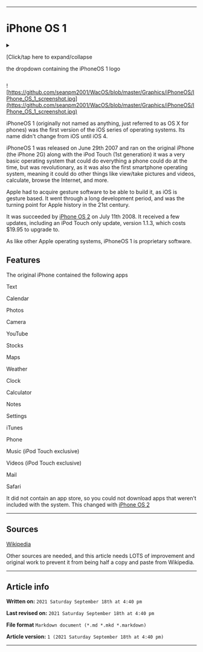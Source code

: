   
***

# iPhone OS 1

<details>
<summary><p>[Click/tap here to expand/collapse</p>
<p>the dropdown containing the iPhoneOS 1 logo</p></summary>

![https://github.com/seanpm2001/WacOS/blob/master/Graphics/iPhoneOS/IPhone_OS_1_logo.png](https://github.com/seanpm2001/WacOS/blob/master/Graphics/iPhoneOS/IPhone_OS_1_logo.png)

</details>

![https://github.com/seanpm2001/WacOS/blob/master/Graphics/iPhoneOS/IPhone_OS_1_screenshot.jpg](https://github.com/seanpm2001/WacOS/blob/master/Graphics/iPhoneOS/IPhone_OS_1_screenshot.jpg)

iPhoneOS 1 (originally not named as anything, just referred to as OS X for phones) was the first version of the iOS series of operating systems. Its name didn't change from iOS until iOS 4.

iPhoneOS 1 was released on June 29th 2007 and ran on the original iPhone (the iPhone 2G) along with the iPod Touch (1st generation) it was a very basic operating system that could do everything a phone could do at the time, but was revolutionary, as it was also the first smartphone operating system, meaning it could do other things like view/take pictures and videos, calculate, browse the Internet, and more.

Apple had to acquire gesture software to be able to build it, as iOS is gesture based. It went through a long development period, and was the turning point for Apple history in the 21st century.

It was succeeded by [iPhone OS 2](https://github.com/seanpm2001/WacOS/wiki/iPhoneOS-2/) on July 11th 2008. It received a few updates, including an iPod Touch only update, version 1.1.3, which costs $19.95 to upgrade to.

As like other Apple operating systems, iPhoneOS 1 is proprietary software.

## Features

The original iPhone contained the following apps

Text

Calendar

Photos

Camera

YouTube

Stocks

Maps

Weather

Clock

Calculator

Notes

Settings

iTunes

Phone

Music (iPod Touch exclusive)

Videos (iPod Touch exclusive)

Mail

Safari

It did not contain an app store, so you could not download apps that weren't included with the system. This changed with [iPhone OS 2](https://github.com/seanpm2001/WacOS/wiki/iPhoneOS-2/)

***

## Sources

[Wikipedia](https://en.wikipedia.org/wiki/IPhone_OS_1/)

Other sources are needed, and this article needs LOTS of improvement and original work to prevent it from being half a copy and paste from Wikipedia.

***

## Article info

**Written on:** `2021 Saturday September 18th at 4:40 pm`

**Last revised on:** `2021 Saturday September 18th at 4:40 pm`

**File format** `Markdown document (*.md *.mkd *.markdown)`

**Article version:** `1 (2021 Saturday September 18th at 4:40 pm)`

***
